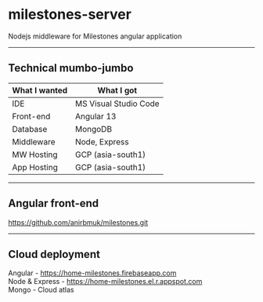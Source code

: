 # milestones-server
Nodejs middleware for Milestones angular application  

- - - -  

## Technical mumbo-jumbo  
What I wanted     | What I got  
----------------- | --------------  
IDE               | MS Visual Studio Code  
Front-end         | Angular 13  
Database          | MongoDB  
Middleware        | Node, Express  
MW Hosting        | GCP (asia-south1)    
App Hosting       | GCP (asia-south1)  

- - - -  

## Angular front-end  
https://github.com/anirbmuk/milestones.git  

- - - -

## Cloud deployment
Angular - https://home-milestones.firebaseapp.com  
Node & Express - https://home-milestones.el.r.appspot.com  
Mongo - Cloud atlas  
